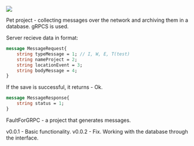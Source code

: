 ![](https://github.com/Part001-R/assets/blob/main/assets/netLogIWE.jpeg)

Pet project - collecting messages over the network and archiving them in a database. gRPCS is used.

Server recieve data in format:
```protobuf
message MessageRequest{
    string typeMessage = 1; // I, W, E, T(test)
    string nameProject = 2;
    string locationEvent = 3; 
    string bodyMessage = 4; 
}
``````

If the save is successful, it returns - Ok.
```protobuf
message MessageResponse{
    string status = 1;
}
``````

FaultForGRPC - a project that generates messages.

v0.0.1 - Basic functionality.
v0.0.2 - Fix. Working with the database through the interface.

